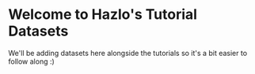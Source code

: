 # Welcome to Hazlo's Tutorial Datasets
We'll be adding datasets here alongside the tutorials so it's a bit easier to follow along :)
